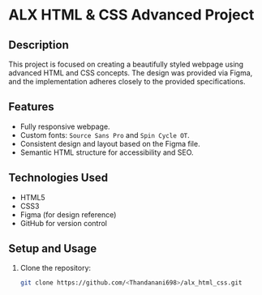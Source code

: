 # ALX HTML & CSS Advanced Project

## Description
This project is focused on creating a beautifully styled webpage using advanced HTML and CSS concepts. The design was provided via Figma, and the implementation adheres closely to the provided specifications.

## Features
- Fully responsive webpage.
- Custom fonts: `Source Sans Pro` and `Spin Cycle OT`.
- Consistent design and layout based on the Figma file.
- Semantic HTML structure for accessibility and SEO.

## Technologies Used
- HTML5
- CSS3
- Figma (for design reference)
- GitHub for version control

## Setup and Usage
1. Clone the repository:
   ```bash
   git clone https://github.com/<Thandanani698>/alx_html_css.git
